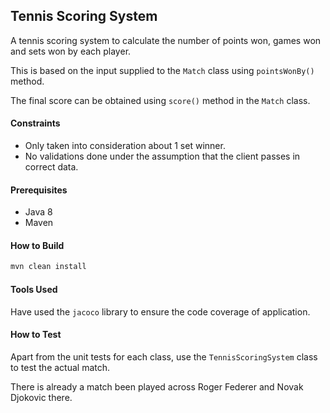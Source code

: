 ## Tennis Scoring System

A tennis scoring system to calculate the number of points won, games won and sets won by each player.
 
This is based on the input supplied to the `Match` class using `pointsWonBy()` method.

The final score can be obtained using `score()` method in the `Match` class.

#### Constraints
* Only taken into consideration about 1 set winner.
* No validations done under the assumption that the client passes in correct data.

#### Prerequisites
* Java 8
* Maven

#### How to Build
```bash
mvn clean install
```

#### Tools Used
Have used the `jacoco` library to ensure the code coverage of application.

#### How to Test
Apart from the unit tests for each class, use the `TennisScoringSystem` class to test the actual match.

There is already a match been played across Roger Federer and Novak Djokovic there.
